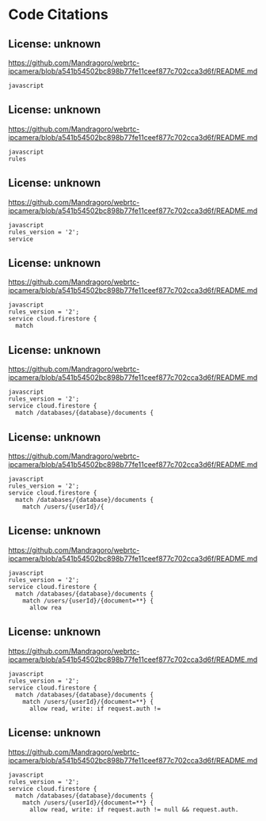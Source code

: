 # Code Citations

## License: unknown
https://github.com/Mandragoro/webrtc-ipcamera/blob/a541b54502bc898b77fe11ceef877c702cca3d6f/README.md

```
javascript
```


## License: unknown
https://github.com/Mandragoro/webrtc-ipcamera/blob/a541b54502bc898b77fe11ceef877c702cca3d6f/README.md

```
javascript
rules
```


## License: unknown
https://github.com/Mandragoro/webrtc-ipcamera/blob/a541b54502bc898b77fe11ceef877c702cca3d6f/README.md

```
javascript
rules_version = '2';
service
```


## License: unknown
https://github.com/Mandragoro/webrtc-ipcamera/blob/a541b54502bc898b77fe11ceef877c702cca3d6f/README.md

```
javascript
rules_version = '2';
service cloud.firestore {
  match
```


## License: unknown
https://github.com/Mandragoro/webrtc-ipcamera/blob/a541b54502bc898b77fe11ceef877c702cca3d6f/README.md

```
javascript
rules_version = '2';
service cloud.firestore {
  match /databases/{database}/documents {
```


## License: unknown
https://github.com/Mandragoro/webrtc-ipcamera/blob/a541b54502bc898b77fe11ceef877c702cca3d6f/README.md

```
javascript
rules_version = '2';
service cloud.firestore {
  match /databases/{database}/documents {
    match /users/{userId}/{
```


## License: unknown
https://github.com/Mandragoro/webrtc-ipcamera/blob/a541b54502bc898b77fe11ceef877c702cca3d6f/README.md

```
javascript
rules_version = '2';
service cloud.firestore {
  match /databases/{database}/documents {
    match /users/{userId}/{document=**} {
      allow rea
```


## License: unknown
https://github.com/Mandragoro/webrtc-ipcamera/blob/a541b54502bc898b77fe11ceef877c702cca3d6f/README.md

```
javascript
rules_version = '2';
service cloud.firestore {
  match /databases/{database}/documents {
    match /users/{userId}/{document=**} {
      allow read, write: if request.auth !=
```


## License: unknown
https://github.com/Mandragoro/webrtc-ipcamera/blob/a541b54502bc898b77fe11ceef877c702cca3d6f/README.md

```
javascript
rules_version = '2';
service cloud.firestore {
  match /databases/{database}/documents {
    match /users/{userId}/{document=**} {
      allow read, write: if request.auth != null && request.auth.
```

